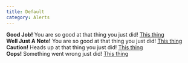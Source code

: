 ```yaml
---
title: Default
category: Alerts
---
```

<div class="alert alert-success" role="alert">
  <span class="icon icon-ok-circle"></span>
  <strong>Good Job!</strong> You are so good at that thing you just did! <a href="#" class="alert-link">This thing</a>
</div>
<div class="alert alert-info" role="alert">
  <span class="icon icon-info-circle"></span>
  <strong>Well Just A Note!</strong> You are so good at that thing you just did! <a href="#" class="alert-link">This thing</a>
</div>
<div class="alert alert-warning" role="alert">
  <span class="icon icon-info-circle"></span>
  <strong>Caution!</strong> Heads up at that thing you just did! <a href="#" class="alert-link">This thing</a>
</div>
<div class="alert alert-danger" role="alert">
  <span class="icon icon-attention-circle"></span>
  <strong>Oops!</strong> Something went wrong just did! <a href="#" class="alert-link">This thing</a>
</div>
